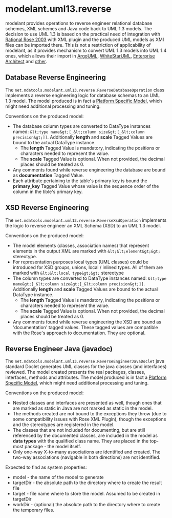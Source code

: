 modelant.uml13.reverse
======================

modelant provides operations to reverse engineer relational database schemes, XML schemes and Java code back to UML 1.3
models. The decision to use UML 1.3 is based on the practical need of integration with [Rational Rose 2003](https://en.wikipedia.org/wiki/IBM_Rational_Rose_XDE) with XML plugin
and the produced UML models as XMI files can be imported there. This is not a restriction of applicability of modelant, as 
it provides mechanism to convert UML 1.3 models into UML 1.4 ones, which allows their import in [ArgoUML](http://argouml.tigris.org/), [WhiteStarUML](https://sourceforge.net/projects/whitestaruml/), [Enterprise Architect](https://sparxsystems.com/enterprise_architect_user_guide/14.0/model_publishing/importxmi.html) and [other](https://en.wikipedia.org/wiki/List_of_Unified_Modeling_Language_tools).     
 
<!-- MACRO{toc} -->

Database Reverse Engineering
----------------------------
The ```net.mdatools.modelant.uml13.reverse.ReverseDatabaseOperation``` class implements a reverse engineering logic for database schemas to an UML 1.3 model. The model produced is in fact a 
[Platform Specific Model](https://en.wikipedia.org/wiki/Model-driven_architecture), which might need additional processing and tuning.

Conventions on the produced model:

  * The database column types are converted to DataType instances named: ```&lt;type name&gt;[_&lt;column size&gt;[_&lt;column precision&gt;]]```. Additionally **length** and **scale** Tagged Values are bound to the actual DataType instance.
    * The **length** Tagged Value is mandatory, indicating the positions or characters needed to represent the value.  
    * The **scale** Tagged Value is optional. When not provided, the decimal places should be treated as 0.
  * Any comments found while reverse engineering the database are bound as **documentation** Tagged Value.
  * Each attribute pertaining to the table's primary key is bound the **primary_key** Tagged Value whose value is the sequence order of the column in the tible's primary key.
 

XSD Reverse Engineering 
-----------------------
The ```net.mdatools.modelant.uml13.reverse.ReverseXsdOperation``` implements the logic to reverse engineer an XML Schema (XSD) to an UML 1.3 model.

Conventions on the produced model:

 * The model elements (classes, association names) that represent elements in the output XML are marked with ```&lt;&lt;element&gt;&gt;``` stereotype.
 * For representation purposes local types (UML classes) could be introduced for XSD groups, unions, local / inlined types. All of them are marked with ```&lt;&lt;local type&gt;&gt;``` stereotype
 * The column types are converted to DataType instances named: ```&lt;type name&gt;[_&lt;column size&gt;[_&lt;column precision&gt;]]```. Additionally **length** and **scale** Tagged Values are bound to the actual DataType instance.
    * The **length** Tagged Value is mandatory, indicating the positions or characters needed to represent the value.  
    * The **scale** Tagged Value is optional. When not provided, the decimal places should be treated as 0. 
 * Any comments found while reverse engineering the XSD are bound as 'documentation' tagged values. These tagged values are compatible with the Rose's approach to documentation. They are optional.
 
 
Reverse Engineer Java (javadoc)
-------------------------------

The ```net.mdatools.modelant.uml13.reverse.ReverseEngineerJavaDoclet``` java standard Doclet 
generates UML classes for the java classes (and interfaces) reviewed. The model created presents the real packages, 
classes, interfaces, methods and attributes. The model produced is in fact a [Platform Specific Model](https://en.wikipedia.org/wiki/Model-driven_architecture), which might need additional processing and tuning.

Conventions on the produced model:

 * Nested classes and interfaces are presented as well, though ones that are marked as static in Java are not marked as static in the model.
 * The methods created are not bound to the exceptions they throw (due to some compatibility issues with Rose XML Plugin), though the exceptions and the stereotypes are registered in the model.
 * The classes that are not included for documenting, but are still referenced by the documented classes, are included in
the model as **data types** with the qualified class name. They are placed in the top-most package - the model itself.
 * Only one-way X-to-many associations are identified and created. The two-way associations (navigable in both directions)
are not identified.

Expected to find as system properties:

 * model - the name of the model to generate
 * targetDir - the absolute path to the directory where to create the result file
 * target - file name where to store the model. Assumed to be created in targetDir
 * workDir - (optional) the absolute path to the directory where to create the temporary files.
 
 
